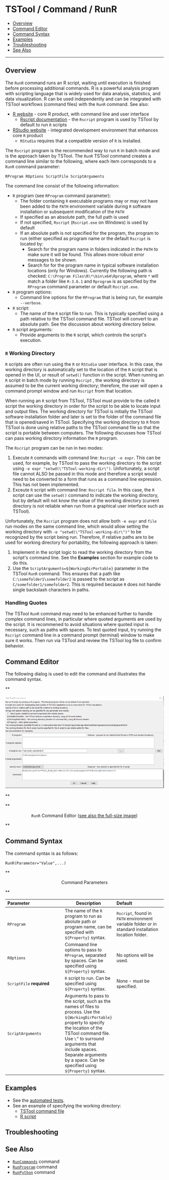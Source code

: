 # TSTool / Command / RunR #

* [Overview](#overview)
* [Command Editor](#command-editor)
* [Command Syntax](#command-syntax)
* [Examples](#examples)
* [Troubleshooting](#troubleshooting)
* [See Also](#see-also)

-------------------------

## Overview ##

The `RunR` command runs an R script, waiting until execution is finished before processing additional commands.
R is a powerful analysis program with scripting language that is widely used for data analysis, statistics,
and data visualization.
R can be used independently and can be integrated with TSTool workflows (command files) with the `RunR` command.
See also:

* [R website](https://www.r-project.org/) - core R product, with command line and user interface
	+ [Rscript documentation](https://www.rdocumentation.org/packages/utils/versions/3.6.1/topics/Rscript) - the
	`Rscript` program is used by TSTool by default to run `R` scripts
* [RStudio website](https://rstudio.com) - integrated development environment that enhances core `R` product
	+ `RStudio` requires that a compatible version of `R` is installed.

The `Rscript` program is the recommended way to run `R` in batch mode and is the approach taken by TSTool.
The `RunR` TSTool command creates a command line similar to the following,
where each item corresponds to a `RunR` command parameter:

```
RProgram ROptions ScriptFile ScriptArguments
```

The command line consist of the following information:

* `R` program (see `RProgram` command parameter):
	+ The folder containing `R` executable programs may or may not have been added to the `PATH`
	environment variable during `R` software installation or subsequent modification of the `PATH`
	+ If specified as an absolute path, the full path is used
	+ If not specified, `Rscript` (`Rscript.exe` on Windows) is used by default 
	+ If an absolute path is not specified for the program, the program to run (either specified as
	program name or the default `Rscript` is located by:
		- Search for the program name in folders indicated in the `PATH` to make sure it will be found.
		This allows more robust error messages to be shown.
		- Search for for the program name in typical software installation locations (only for Windows).
		Currently the following path is checked:  `C:\Program Files\R\*\bin\x64\Rprogram`,
		where `*` will match a folder like `R-3.6.1` and `Rprogram` is as specified
		by the `RProgram` command parameter or default `Rscript.exe`.
* `R` program options:
	+ Command line options for the `RProgram` that is being run, for example `--verbose`.
* `R` script:
	+ The name of the `R` script file to run.  This is typically specified using a path relative
	to the TSTool command file.  TSTool will convert to an absolute path.
	See the discussion about working directory below.
* `R` script arguments:
	+ Provide arguments to the `R` script, which controls the script's execution.

### `R` Working Directory ###

`R` scripts are often run using the `R` or `RStudio` user interface.
In this case, the working directory is automatically set to the location of the `R` script
that is opened in the UI, or result of `setwd()` function in the script.
When running an `R` script in batch mode by running `Rscript` ,
the working directory is assumed to be the current
working directory; therefore, the user will open a command prompt window and run
`Rscript` from that location.

When running an `R` script from TSTool, TSTool must provide to the called `R` script
the working directory in order for the script to be able to locate input and output files.
The working directory for TSTool is initially the TSTool software installation folder and
later is set to the folder of the command file that is opened/saved in TSTool.
Specifying the working directory to `R` from TSTool is done using relative paths
to the TSTool command file so that the script is portable between computers.
The following discusses how TSTool can pass working directory information the `R` program.

The `Rscript` program can be run in two modes:

1. Execute `R` commands with command line:  `Rscript -e expr`.  This can be used, for example,
by TSTool to pass the working directory to the script using `-e expr "setwd(\"TSTool-working-dir\")`.
Unfortunately, a script file cannot ALSO be passed in this mode and therefore
a script would need to be converted to a form that runs as a command line expression.
This has not been implemented.
2. Exceute `R` script with command line:  `Rscript file`.
In this case, the `R` script can use the `setwd()` command to indicate the working directory,
but by default will not know the value of the working directory (current directory is not
reliable when run from a graphical user interface such as TSTool).

Unfortunately, the `Rscript` program does not allow both `-e expr` and `file` run modes on the
same command line, which would allow setting the working directory with `-e "setwd(\"TSTool-working-dir\")"` to be
recognized by the script being run.  Therefore, if relative paths are to be used for working directory for
portability, the following approach is taken:

1. Implement in the script logic to read the working directory from the script's command line.
See the **Examples** section for example code to do this.
2. Use the `ScriptArguments=${WorkingDirPortable}` parameter in the TSTool `RunR` command.
This ensures that a path like `C:\somefolder1\somefolder2` is passed to the script as `C/somefolder1/somefolder2`.
This is required because `R` does not handle single backslash characters in paths.

### Handling Quotes ###

The TSTool `RunR` command may need to be enhanced further to handle complex command lines,
in particular where quoted arguments are used by the script.
It is recommened to avoid situations where quoted input is necessary,
such as paths with spaces.
To test quoted input, try running the `Rscript` command line in a command prompt (terminal)
window to make sure it works.  Then run via TSTool and review the TSTool log file to confirm behavior.

## Command Editor ##

The following dialog is used to edit the command and illustrates the command syntax.

**<p style="text-align: center;">
![RunR](RunR.png)
</p>**

**<p style="text-align: center;">
`RunR` Command Editor (<a href="../RunR.png">see also the full-size image</a>)
</p>**

## Command Syntax ##

The command syntax is as follows:

```text
RunR(Parameter="Value",...)
```
**<p style="text-align: center;">
Command Parameters
</p>**

| **Parameter**&nbsp;&nbsp;&nbsp;&nbsp;&nbsp;&nbsp;&nbsp;&nbsp;&nbsp;&nbsp;&nbsp;&nbsp;&nbsp;&nbsp;&nbsp;&nbsp;&nbsp;&nbsp;&nbsp;&nbsp;&nbsp;&nbsp;&nbsp;&nbsp;&nbsp;&nbsp; | **Description** | **Default**&nbsp;&nbsp;&nbsp;&nbsp;&nbsp;&nbsp;&nbsp;&nbsp;&nbsp;&nbsp;&nbsp;&nbsp;&nbsp;&nbsp;&nbsp;&nbsp;&nbsp;&nbsp;&nbsp;&nbsp;&nbsp;&nbsp;&nbsp;&nbsp;&nbsp; |
| --------------|-----------------|----------------- |
|`RProgram`<br>|The name of the `R` program to run as abolute path or program name, can be specified with `${Property}` syntax.|`Rscript`, found in `PATH` environment variable folder or in standard installation location folder. |
|`ROptions`|Commaand line options to pass to `RProgram`, separated by spaces.  Can be specified using `${Property}` syntax.|No options will be used.|
|`ScriptFile` <b>**required**|`R` script to run.  Can be specified using `${Property}` syntax.|None - must be specified.|
|`ScriptArguments`|Arguments to pass to the script, such as the names of files to process.  Use the `${WorkingDirPortable}` property to specify the location of the TSTool command file.  Use `\”` to surround arguments that include spaces.  Separate arguments by a space.  Can be specified using `${Property}` syntax.||

## Examples ##

* See the [automated tests](https://github.com/OpenCDSS/cdss-app-tstool-test/tree/master/test/regression/commands/general/RunR).
* See an example of specifying the working directory:
	+ [TSTool command file](https://github.com/OpenCDSS/cdss-app-tstool-test/blob/master/test/regression/commands/general/RunR/Test_RunR_HelloWorld.TSTool)
	+ [R script](https://github.com/OpenCDSS/cdss-app-tstool-test/blob/master/test/regression/commands/general/RunR/Test_RunR_HelloWorld.R)

## Troubleshooting ##

## See Also ##

* [`RunCommands`](../RunCommands/RunCommands.md) command
* [`RunProgram`](../RunProgram/RunProgram.md) command
* [`RunPython`](../RunPython/RunPython.md) command
